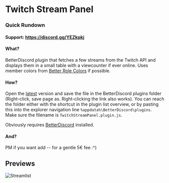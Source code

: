 # Twitch Stream Panel

### Quick Rundown
#### Support: https://discord.gg/YEZkpkj

#### What?
BetterDiscord plugin that fetches a few streams from the Twitch API and displays them in a small table with a viewcounter if ever online. Uses member colors from [Better Role Colors](https://github.com/rauenzi/BetterDiscordAddons/tree/master/Plugins/BetterRoleColors) if possible.

#### How?
Open the [latest](https://raw.githubusercontent.com/Orrielel/BetterDiscordAddons/master/Plugins/TwitchStreamPanel/TwitchStreamPanel.plugin.js) version and save the file in the BetterDiscord plugins folder (Right-click, save page as. Right-clicking the link also works). You can reach the folder either with the shortcut in the plugin list overview, or by pasting this into the explorer navigation line `%appdata%\BetterDiscord\plugins`. Make sure the filename is `TwitchStreamPanel.plugin.js`.

Obviously requires [BetterDiscord](https://github.com/jiiks/betterdiscordapp) installed.

#### And?
PM if you want add -- for a gentle 5€ fee :^)

## Previews
![Streamlist](https://orrie.s-ul.eu/preview/8C9ehBur)
